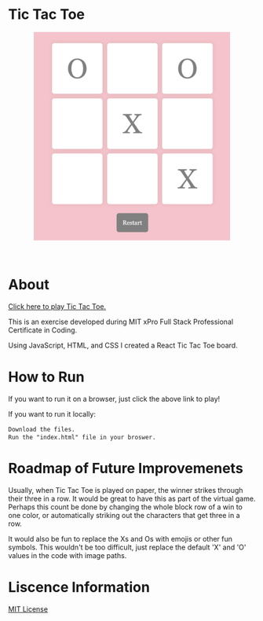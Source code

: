 # Tic Tac Toe

<p align="center"><img width="400" src="tic-tac-toe.png" alt="A pink background with nine white squares to form a tic tac toe board. In gray font, there are some Xs and Os to show a game in progress. At the bottom is a Restart button."> </p><br>

# About

[Click here to play Tic Tac Toe.](https://rainakpuels.github.io/Tic-Tac-Toe)

This is an exercise developed during MIT xPro Full Stack Professional Certificate in Coding.

Using JavaScript, HTML, and CSS I created a React Tic Tac Toe board.
	
# How to Run
If you want to run it on a browser, just click the above link to play! 

If you want to run it locally:

    Download the files.
    Run the "index.html" file in your broswer.

# Roadmap of Future Improvemenets
Usually, when Tic Tac Toe is played on paper, the winner strikes through their three in a row. It would be great to have this as part of the virtual game. Perhaps this count be done by changing the whole block row of a win to one color, or automatically striking out the characters that get three in a row. 

It would also be fun to replace the Xs and Os with emojis or other fun symbols. This wouldn't be too difficult, just replace the default 'X' and 'O' values in the code with image paths.

# Liscence Information 
[MIT License](https://github.com/rainakpuels/Tic-Tac-Toe/blob/default/LICENSE)

